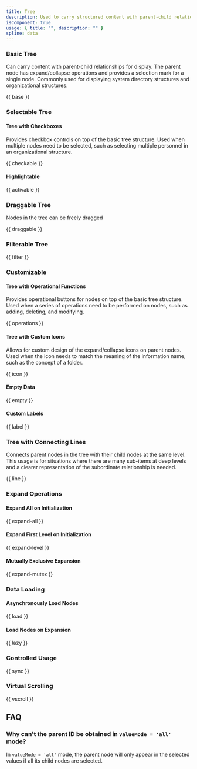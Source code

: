 ```yaml
---
title: Tree
description: Used to carry structured content with parent-child relationships and provide a hierarchical display of content.
isComponent: true
usage: { title: "", description: "" }
spline: data
---
```


### Basic Tree

Can carry content with parent-child relationships for display. The parent node has expand/collapse operations and provides a selection mark for a single node. Commonly used for displaying system directory structures and organizational structures.

{{ base }}

### Selectable Tree

#### Tree with Checkboxes

Provides checkbox controls on top of the basic tree structure. Used when multiple nodes need to be selected, such as selecting multiple personnel in an organizational structure.

{{ checkable }}

#### Highlightable

{{ activable }}

### Draggable Tree

Nodes in the tree can be freely dragged

{{ draggable }}

### Filterable Tree

{{ filter }}

### Customizable

#### Tree with Operational Functions

Provides operational buttons for nodes on top of the basic tree structure. Used when a series of operations need to be performed on nodes, such as adding, deleting, and modifying.

{{ operations }}

#### Tree with Custom Icons

Allows for custom design of the expand/collapse icons on parent nodes. Used when the icon needs to match the meaning of the information name, such as the concept of a folder.

{{ icon }}

#### Empty Data

{{ empty }}

#### Custom Labels

{{ label }}

### Tree with Connecting Lines

Connects parent nodes in the tree with their child nodes at the same level. This usage is for situations where there are many sub-items at deep levels and a clearer representation of the subordinate relationship is needed.

{{ line }}

### Expand Operations

#### Expand All on Initialization

{{ expand-all }}

#### Expand First Level on Initialization

{{ expand-level }}

#### Mutually Exclusive Expansion

{{ expand-mutex }}

<!-- ### Disabled State

{{ disabled }} -->

### Data Loading

#### Asynchronously Load Nodes

{{ load }}

#### Load Nodes on Expansion

{{ lazy }}

<!-- ### Controlled Operations

{{ controlled }} -->

### Controlled Usage

{{ sync }}

<!-- ### Update Nodes

{{ state }} -->

### Virtual Scrolling

{{ vscroll }}

## FAQ

### Why can't the parent ID be obtained in `valueMode = 'all'` mode?

In `valueMode = 'all'` mode, the parent node will only appear in the selected values if all its child nodes are selected.

